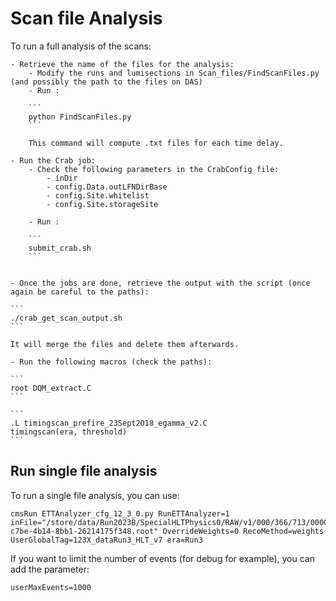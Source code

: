 
# Scan file Analysis

To run a full analysis of the scans:

    - Retrieve the name of the files for the analysis:
        - Modify the runs and lumisections in Scan_files/FindScanFiles.py (and possibly the path to the files on DAS)
        - Run :

        ```
        python FindScanFiles.py
        ```

        This command will compute .txt files for each time delay.

	- Run the Crab job:
        - Check the following parameters in the CrabConfig file:
            - inDir
            - config.Data.outLFNDirBase
            - config.Site.whitelist
            - config.Site.storageSite

        - Run :

        ```
        submit_crab.sh
        ```


	- Once the jobs are done, retrieve the output with the script (once again be careful to the paths):

	```
	./crab_get_scan_output.sh
	```

	It will merge the files and delete them afterwards.

    - Run the following macros (check the paths):

    ```
	root DQM_extract.C
	```

    ```
	.L timingscan_prefire_23Sept2018_egamma_v2.C
    timingscan(era, threshold)
	```

## Run single file analysis

To run a single file analysis, you can use:

```
cmsRun ETTAnalyzer_cfg_12_3_0.py RunETTAnalyzer=1 inFile="/store/data/Run2023B/SpecialHLTPhysics0/RAW/v1/000/366/713/00000/06692d3f-c7be-4b14-8bb1-26214175f348.root" OverrideWeights=0 RecoMethod=weights UserGlobalTag=123X_dataRun3_HLT_v7 era=Run3 
```

If you want to limit the number of events (for debug for example), you can add the parameter:

```
userMaxEvents=1000
```
